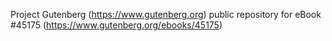 Project Gutenberg (https://www.gutenberg.org) public repository for eBook #45175 (https://www.gutenberg.org/ebooks/45175)

